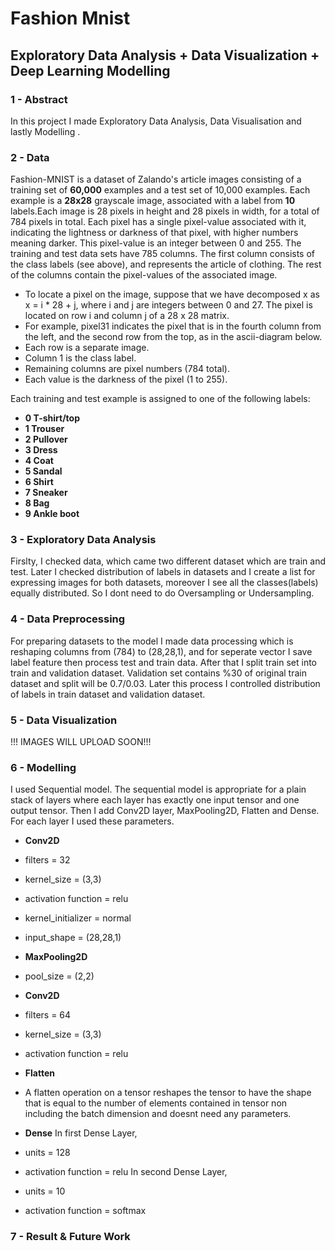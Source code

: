 # Fashion Mnist 

## Exploratory Data Analysis + Data Visualization + Deep Learning Modelling 

### 1 - Abstract

In this project I made Exploratory Data Analysis, Data Visualisation and lastly Modelling .

### 2 - Data
Fashion-MNIST is a dataset of Zalando's article images consisting of a training set of __60,000__ examples and a test set of 10,000 examples. Each example is a __28x28__ grayscale image, associated with a label from __10__ labels.Each image is 28 pixels in height and 28 pixels in width, for a total of 784 pixels in total. Each pixel has a single pixel-value associated with it, indicating the lightness or darkness of that pixel, with higher numbers meaning darker. This pixel-value is an integer between 0 and 255. The training and test data sets have 785 columns. The first column consists of the class labels (see above), and represents the article of clothing. The rest of the columns contain the pixel-values of the associated image.

* To locate a pixel on the image, suppose that we have decomposed x as x = i * 28 + j, where i and j are integers between 0 and 27. The pixel is located on row i and column j of a 28 x 28 matrix.
* For example, pixel31 indicates the pixel that is in the fourth column from the left, and the second row from the top, as in the ascii-diagram below.
* Each row is a separate image.
* Column 1 is the class label.
* Remaining columns are pixel numbers (784 total).
* Each value is the darkness of the pixel (1 to 255).

Each training and test example is assigned to one of the following labels:

* __0 T-shirt/top__
* __1 Trouser__
* __2 Pullover__
* __3 Dress__
* __4 Coat__
* __5 Sandal__
* __6 Shirt__
* __7 Sneaker__
* __8 Bag__
* __9 Ankle boot__

### 3 - Exploratory Data Analysis

Firslty, I checked data, which came two different dataset which are train and test. Later I checked distribution of labels in datasets and I create a list for expressing images for both datasets, moreover I see all the classes(labels) equally distributed. So I dont need to do Oversampling or Undersampling. 

### 4 - Data Preprocessing

For preparing datasets to the model I made data processing which is reshaping columns from (784) to (28,28,1), and for seperate vector I save label feature then process test and train data. After that I split train set into train and validation dataset. Validation set contains %30 of original train dataset and split will be 0.7/0.03. Later this process I controlled distribution of labels in train dataset and validation dataset.

### 5 - Data Visualization

!!!  IMAGES WILL UPLOAD SOON!!!

### 6 - Modelling 

I used Sequential model. The sequential model is appropriate for a plain stack of layers where each layer has exactly one input tensor and one output tensor. Then I add Conv2D layer, MaxPooling2D, Flatten and Dense. For each layer I used these parameters.

* __Conv2D__
* filters = 32
* kernel_size = (3,3)
* activation function = relu 
* kernel_initializer = normal
* input_shape = (28,28,1)

* __MaxPooling2D__
* pool_size = (2,2)


* __Conv2D__
* filters = 64
* kernel_size = (3,3)
* activation function = relu 

* __Flatten__
* A flatten operation on a tensor reshapes the tensor to have the shape that is equal to the number of elements contained in tensor non including the batch dimension and doesnt need any parameters.

* __Dense__
In first Dense Layer,
* units = 128
* activation function = relu
In second Dense Layer,
* units = 10
* activation function = softmax

### 7 - Result & Future Work

